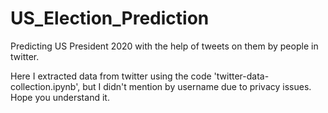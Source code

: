 # US_Election_Prediction
Predicting US President 2020 with the help of tweets on them by people in twitter.

Here I extracted data from twitter using the code 'twitter-data-collection.ipynb', but I didn't mention by username due to privacy issues. Hope you understand it.

